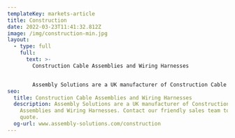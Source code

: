 ```yaml
---
templateKey: markets-article
title: Construction
date: 2022-03-23T11:41:32.812Z
image: /img/construction-min.jpg
layout:
  - type: full
    full:
      text: >-
        Construction Cable Assemblies and Wiring Harnesses


        Assembly Solutions are a UK manufacturer of Construction Cable Assemblies and Wiring Harnesses.
seo:
  title: Construction Cable Assemblies and Wiring Harnesses
  description: Assembly Solutions are a UK manufacturer of Construction Cable
    Assemblies and Wiring Harnesses. Contact our friendly sales team today for a
    quote.
  og-url: www.assembly-solutions.com/construction
---
```


